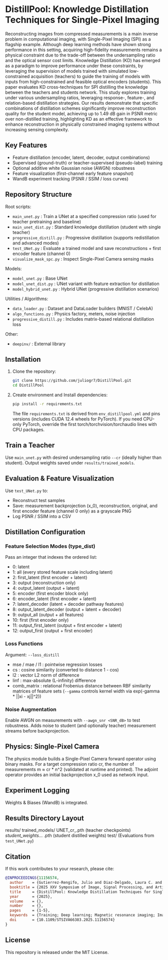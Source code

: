 # DistillPool: Knowledge Distillation Techniques for Single-Pixel Imaging

Reconstructing images from compressed measurements is a main inverse problem in computational imaging, with Single-Pixel Imaging (SPI) as a flagship example. Although deep learning methods have shown strong performance in this setting, acquiring high-fidelity measurements remains a physical constraint due to the trade-off between the undersampling ratio and the optical sensor cost limits. Knowledge Distillation (KD) has emerged as a paradigm to improve performance under these constraints, by leveraging the supervision of models trained with simulated low-constrained acquisition (teachers) to guide the training of models with inputs from high-constrained and feasible optical encoders (students). This paper evaluates KD cross-techniques for SPI  distilling the knowledge between the teachers and students network. This study explores training under various undersampling ratios, leveraging response-, feature-, and relation-based distillation strategies. Our results demonstrate that specific combinations of distillation schemes significantly improve reconstruction quality for the student model, achieving up to 1.49 dB gain in PSNR metric over non-distilled training, highlighting KD as an effective framework to enhance reconstruction in physically constrained imaging systems without increasing sensing complexity.

## Key Features
- Feature distillation (encoder, latent, decoder, output combinations)
- Supervised (ground-truth) or teacher-supervised (pseudo-label) training
- Optional additive white Gaussian noise (AWGN) robustness
- Feature visualization (first-channel early feature snapshot)
- WandB experiment tracking (PSNR / SSIM / loss curves)

## Repository Structure
Root scripts:
- `main_unet.py`            : Train a UNet at a specified compression ratio (used for teacher pretraining and baseline)
- `main_unet_dist.py`       : Standard knowledge distillation (student with single teacher)
- `progressive_distill.py`  : Progressive distillation (supports redistillation and advanced modes)
- `test_UNet.py`            : Evaluate a trained model and save reconstructions + first encoder feature (channel 0)
- `visualize_mask_spc.py`   : Inspect Single-Pixel Camera sensing masks

Models:
- `model_unet.py`           : Base UNet
- `model_unet_dist.py`      : UNet variant with feature extraction for distillation
- `model_hybrid_unet.py`    : Hybrid UNet (progressive distillation scenarios)

Utilities / Algorithms:
- `data_loader.py`          : Dataset and DataLoader builders (MNIST / CelebA)
- `algo_functions.py`       : Physics factory, meters, noise injection
- `progressive_distill.py`  : Includes matrix-based relational distillation loss

Other:
- `deepinv/`                : External library

## Installation

1. Clone the repository:
   ```sh
   git clone https://github.com/juliogr7/DistillPool.git
   cd DistillPool
   ```
2. Create environment and Install dependencies:
   ```bash
   pip install -r requirements.txt
   ```
   The file `requirements.txt` is derived from `env_distillpool.yml` and pins versions (includes CUDA 12.4 wheels for PyTorch). If you need CPU-only PyTorch, override the first torch/torchvision/torchaudio lines with CPU packages.

## Train a Teacher
Use `main_unet.py` with desired undersampling ratio `--cr` (ideally higher than student). Output weights saved under `results/trained_models`.

## Evaluation & Feature Visualization
Use `test_UNet.py` to:
- Reconstruct test samples
- Save: measurement backprojection (x_0), reconstruction, original, and first encoder feature (channel 0 only) as a grayscale PNG
- Log PSNR / SSIM into a CSV

## Distillation Configuration
### Feature Selection Modes (type_dist)
Pass an integer that indexes the ordered list:
- 0: latent
- 1: all (every stored feature scale including latent)
- 2: first_latent (first encoder + latent)
- 3: output (reconstruction only)
- 4: output_latent (output + latent)
- 5: encoder (first encoder block only)
- 6: encoder_latent (first encoder + latent)
- 7: latent_decoder (latent + decoder pathway features)
- 8: output_latent_decoder (output + latent + decoder)
- 9: output_all (output + all features)
- 10: first (first encoder only)
- 11: output_first_latent (output + first encoder + latent)
- 12: output_first (output + first encoder)

### Loss Functions
Argument: `--loss_distill`
- mse / mae / l1 : pointwise regression losses
- cs            : cosine similarity (converted to distance 1 - cos)
- l2            : vector L2 norm of difference
- linf          : max-absolute (L-infinity) difference
- comb_matrix   : relational Frobenius distance between RBF similarity matrices of feature sets (`--gamma` controls kernel width via exp(-gamma * ||xi - xj||^2))

### Noise Augmentation
Enable AWGN on measurements with `--awgn_snr <SNR_dB>` to test robustness. Adds noise to student (and optionally teacher) measurement streams before backprojection.

## Physics: Single-Pixel Camera
The physics module builds a Single-Pixel Camera forward operator using binary masks. For a target compression ratio cr, the number of measurements m ≈ cr * n^2 (validated at runtime and printed). The adjoint operator provides an initial backprojection x_0 used as network input.

## Experiment Logging
Weights & Biases (WandB) is integrated.

## Results Directory Layout
results/
  trained_models/
    UNET_cr_<ratio>.pth                      (teacher checkpoints)
    <date>_student_weights_... .pth          (student distilled weights)
  test/
    (Evaluations from `test_UNet.py`)

## Citation
If this work contributes to your research, please cite:

```bibtex
@INPROCEEDINGS{11156574,
  author    = {Gutierrez-Rengifo, Julio and Diaz-Delgado, Laura C. and Arguello, Paula and Jacome, Roman and Arguello, Henry},
  booktitle = {2025 XXV Symposium of Image, Signal Processing, and Artificial Vision (STSIVA)},
  title     = {DistillPool: Knowledge Distillation Techniques for Single-Pixel Imaging},
  year      = {2025},
  volume	= {},
  number	= {},
  pages     = {1-5},
  keywords  = {Training; Deep learning; Magnetic resonance imaging; Imaging; Signal processing; Optical variables measurement; Optical imaging; Optical sensors; Image reconstruction; Signal to noise ratio; Single-Pixel Imaging; Deep Learning; Knowledge Distillation; Computational Imaging},
  doi       = {10.1109/STSIVA66383.2025.11156574}
}
```



## License

This repository is released under the MIT License.






